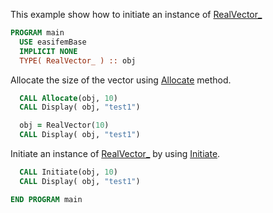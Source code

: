 This example show how to initiate an instance of [RealVector_](./RealVector_.md)

```fortran
PROGRAM main
  USE easifemBase
  IMPLICIT NONE
  TYPE( RealVector_ ) :: obj
```

Allocate the size of the vector using [Allocate](./Allocate.md) method.

```fortran
  CALL Allocate(obj, 10)
  CALL Display( obj, "test1")
```

```fortran
  obj = RealVector(10)
  CALL Display( obj, "test1")
```

Initiate an instance of [RealVector_](./RealVector_.md) by using [Initiate](./Initiate.md).

```fortran
  CALL Initiate(obj, 10)
  CALL Display( obj, "test1")
```

```fortran
END PROGRAM main
```
